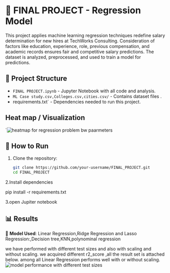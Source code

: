
# 🧠 FINAL PROJECT - Regression Model

This project applies machine learning regression techniques  redefine salary determination for new hires at TechWorks Consulting. Consideration of factors like education, experience, role, previous compensation, and academic records ensures fair and competitive salary predictions. The dataset is analyzed, preprocessed, and used to train a model for predictions.

## 📂 Project Structure
- `FINAL PROJECT.ipynb` - Jupyter Notebook with all code and analysis.
- `ML Case study.csv,Colleges.csv,cities.csv/` - Contains dataset files .
- requirements.txt` - Dependencies needed to run this project.


## Heat map / Visualization
`![heatmap for regression problem bw paarmeters](https://github.com/user-attachments/assets/b10c3690-21f0-4858-b80f-2fc2ee2636b6)


## 🚀 How to Run
1. Clone the repository:
   ```bash
   git clone https://github.com/your-username/FINAL_PROJECT.git
   cd FINAL_PROJECT
2.Install dependencies

  pip install -r requirements.txt
  
3.open Jupiter notebook
  
## 📊 Results

🔹 **Model Used**: Linear Regression,Ridge Regression and Lasso Regression:,Decision tree,KNN,polynominal regression

we have performed with different test sizes and also with scaling and without scaling.
we acquired different r2_score ,all the result set is attached below.
  among all Linear Regression performs well with or without scaling.
 ![model performance with different test sizes](https://github.com/user-attachments/assets/662da31f-3a98-4f46-ae5a-c851be308f5a)


